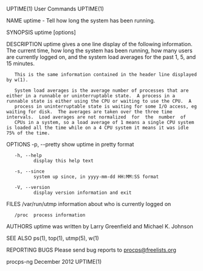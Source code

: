UPTIME(1)                                                                                      User Commands                                                                                      UPTIME(1)

NAME
       uptime - Tell how long the system has been running.

SYNOPSIS
       uptime [options]

DESCRIPTION
       uptime  gives a one line display of the following information.  The current time, how long the system has been running, how many users are currently logged on, and the system load averages for the
       past 1, 5, and 15 minutes.

       This is the same information contained in the header line displayed by w(1).

       System load averages is the average number of processes that are either in a runnable or uninterruptable state.  A process in a runnable state is either using the CPU or waiting to use the CPU.  A
       process in uninterruptable state is waiting for some I/O access, eg waiting for disk.  The averages are taken over the three time intervals.  Load averages are not normalized  for  the  number  of
       CPUs in a system, so a load average of 1 means a single CPU system is loaded all the time while on a 4 CPU system it means it was idle 75% of the time.

OPTIONS
       -p, --pretty
              show uptime in pretty format

       -h, --help
              display this help text

       -s, --since
              system up since, in yyyy-mm-dd HH:MM:SS format

       -V, --version
              display version information and exit

FILES
       /var/run/utmp
              information about who is currently logged on

       /proc  process information

AUTHORS
       uptime was written by Larry Greenfield and Michael K. Johnson

SEE ALSO
       ps(1), top(1), utmp(5), w(1)

REPORTING BUGS
       Please send bug reports to procps@freelists.org

procps-ng                                                                                      December 2012                                                                                      UPTIME(1)
